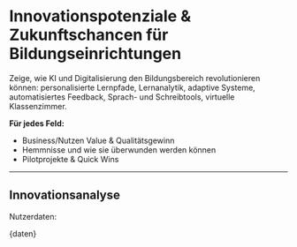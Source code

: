 <!-- innovation.md -->
# Innovationspotenziale & Zukunftschancen für Bildungseinrichtungen

Zeige, wie KI und Digitalisierung den Bildungsbereich revolutionieren können: personalisierte Lernpfade, Lernanalytik, adaptive Systeme, automatisiertes Feedback, Sprach- und Schreibtools, virtuelle Klassenzimmer.

**Für jedes Feld:**
- Business/Nutzen Value & Qualitätsgewinn
- Hemmnisse und wie sie überwunden werden können
- Pilotprojekte & Quick Wins

---

## Innovationsanalyse

Nutzerdaten:

{daten}